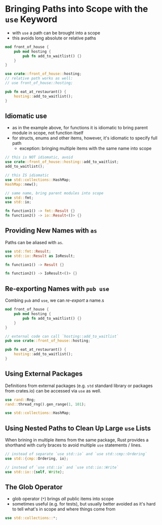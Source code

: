 # Bringing Paths into Scope with the `use` Keyword

- with `use` a path can be brought into a scope
- this avoids long absolute or relative paths

```rust
mod front_of_house {
    pub mod hosting {
        pub fn add_to_waitlist() {}
    }
}

use crate::front_of_house::hosting;
// relative path works as well:
// use front_of_house::hosting;

pub fn eat_at_restaurant() {
    hosting::add_to_waitlist();
}
```

## Idiomatic use

- as in the example above, for functions it is idiomatic to bring parent module
  in scope, not function itself
- for structs, enums and other items, however, it's idiomatic to specify full path
  - exception: bringing multiple items with the same name into scope

```rust
// this is NOT idiomatic, avoid
use crate::front_of_house::hosting::add_to_waitlist;
add_to_waitlist();

// this IS idiomatic
use std::collections::HashMap;
HashMap::new();

// same name, bring parent modules into scope
use std::fmt;
use std::io;

fn function1() -> fmt::Result {}
fn function2() -> io::Result<()> {}
```

## Providing New Names with `as`

Paths can be aliased with `as`.

```rust
use std::fmt::Result;
use std::io::Result as IoResult;

fn function1() -> Result {}

fn function2() -> IoResult<()> {}
```

## Re-exporting Names with `pub use`

Combing `pub` and `use`, we can _re-export_ a name.s

```rust
mod front_of_house {
    pub mod hosting {
        pub fn add_to_waitlist() {}
    }
}

// external code can call `hosting::add_to_waitlist`
pub use crate::front_of_house::hosting;

pub fn eat_at_restaurant() {
    hosting::add_to_waitlist();
}
```

## Using External Packages

Definitions from external packages (e.g. `std` standard library or packages from crates.io)
can be accessed via `use` as well.

```rust
use rand::Rng;
rand::thread_rng().gen_range(1, 101);

use std::collections::HashMap;
```

## Using Nested Paths to Clean Up Large `use` Lists

When brining in multiple items from the same package, Rust provides a shorthand
with curly braces to avoid multiple `use` statements / lines.

```rust
// instead of separate `use std::io` and `use std::cmp::Ordering`
use std::{cmp::Ordering, io};

// instead of `use std::io` and `use std::io::Write`
use std::io::{self, Write};
```

## The Glob Operator

- glob operator (`*`) brings _all_ public items into scope
- sometimes useful (e.g. for tests), but usually better avoided as it's hard to tell
  what's in scope and where things come from

```rust
use std::collections::*;
```
